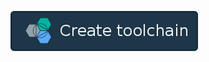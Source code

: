 [![Deploy To Bluemix](./.bluemix/create_toolchain_button.png)](https://new-console.stage1.ng.bluemix.net/devops/setup/deploy/?repository=https://github.com/c4k9c0/testBluemixApp.git)
